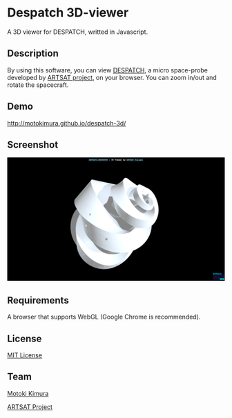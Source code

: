 Despatch 3D-viewer
====
A 3D viewer for DESPATCH, writted in Javascript.

## Description

By using this software, you can view [DESPATCH](http://artsat.jp/en/project/despatch), a micro space-probe developed by [ARTSAT project](http://artsat.jp), on your browser. 
You can zoom in/out and rotate the spacecraft.

## Demo

http://motokimura.github.io/despatch-3d/

## Screenshot

<img src="screen_capture.png" />

## Requirements

A browser that supports WebGL (Google Chrome is recommended).

## License

[MIT License](LICENSE.txt)

## Team

[Motoki Kimura](https://github.com/motokimura)

[ARTSAT Project](https://github.com/ARTSAT)
